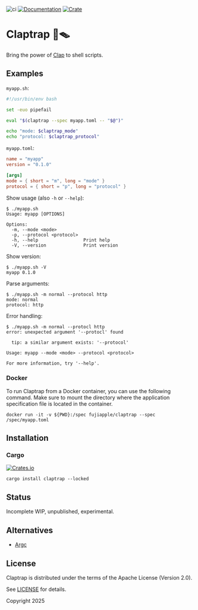 ![ci](https://github.com/fujiapple852/claptrap/actions/workflows/ci.yml/badge.svg)
[![Documentation](https://docs.rs/claptrap/badge.svg)](https://docs.rs/claptrap/0.1.1)
[![Crate](https://img.shields.io/crates/v/claptrap.svg)](https://crates.io/crates/claptrap/0.1.0)

# Claptrap 👏🪤

Bring the power of [Clap](https://crates.io/crates/clap) to shell scripts.

## Examples

`myapp.sh`:

```bash
#!/usr/bin/env bash

set -euo pipefail

eval "$(claptrap --spec myapp.toml -- "$@")"

echo "mode: $claptrap_mode"
echo "protocol: $claptrap_protocol"
```

`myapp.toml`:

```toml
name = "myapp"
version = "0.1.0"

[args]
mode = { short = "m", long = "mode" }
protocol = { short = "p", long = "protocol" }
```

Show usage (also `-h` or `--help`):

```shell
$ ./myapp.sh
Usage: myapp [OPTIONS]

Options:
  -m, --mode <mode>
  -p, --protocol <protocol>
  -h, --help                 Print help
  -V, --version              Print version
```

Show version:

```shell
$ ./myapp.sh -V
myapp 0.1.0
```

Parse arguments:

```shell
$ ./myapp.sh -m normal --protocol http
mode: normal
protocol: http
```

Error handling:

```shell
$ ./myapp.sh -m normal --protocl http
error: unexpected argument '--protocl' found

  tip: a similar argument exists: '--protocol'

Usage: myapp --mode <mode> --protocol <protocol>

For more information, try '--help'.
```

### Docker

To run Claptrap from a Docker container, you can use the following command. Make sure to mount the directory where the
application specification file is located in the container.

```shell
docker run -it -v ${PWD}:/spec fujiapple/claptrap --spec /spec/myapp.toml
```

## Installation

### Cargo

[![Crates.io](https://img.shields.io/crates/v/claptrap)](https://crates.io/crates/claptrap/0.1.0)

```shell
cargo install claptrap --locked
```

## Status

Incomplete WIP, unpublished, experimental.

## Alternatives

- [Argc](https://crates.io/crates/argc)

## License

Claptrap is distributed under the terms of the Apache License (Version 2.0).

See [LICENSE](LICENSE) for details.

Copyright 2025
